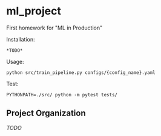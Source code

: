 ml_project
==============================

First homework for "ML in Production"

Installation: 
~~~
*TODO*
~~~
Usage:
~~~
python src/train_pipeline.py configs/{config_name}.yaml 
~~~

Test:
~~~
PYTHONPATH=./src/ python -m pytest tests/ 
~~~

Project Organization
------------
*TODO*